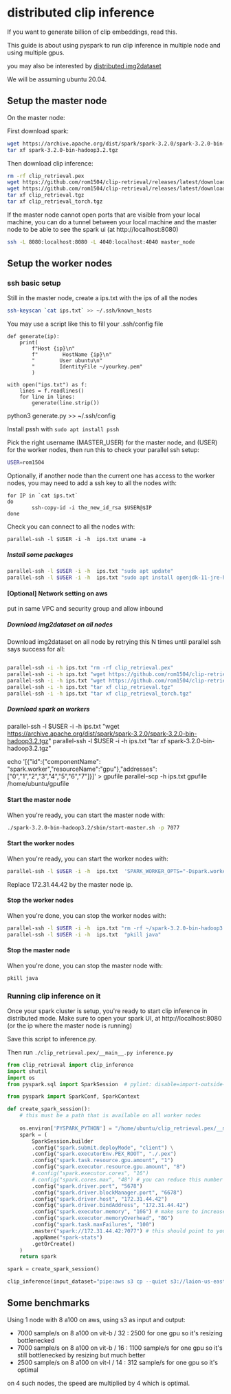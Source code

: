 # distributed clip inference

If you want to generate billion of clip embeddings, read this.

This guide is about using pyspark to run clip inference in multiple node and using multiple gpus.

you may also be interested by [distributed img2dataset](https://github.com/rom1504/img2dataset/blob/main/examples/distributed_img2dataset_tutorial.md)

We will be assuming ubuntu 20.04.

## Setup the master node

On the master node:

First download spark:
```bash
wget https://archive.apache.org/dist/spark/spark-3.2.0/spark-3.2.0-bin-hadoop3.2.tgz
tar xf spark-3.2.0-bin-hadoop3.2.tgz
```

Then download clip inference:
```bash
rm -rf clip_retrieval.pex
wget https://github.com/rom1504/clip-retrieval/releases/latest/download/clip_retrieval.tgz -O clip_retrieval.tgz
wget https://github.com/rom1504/clip-retrieval/releases/latest/download/clip_retrieval_torch.tgz -O clip_retrieval_torch.tgz
tar xf clip_retrieval.tgz
tar xf clip_retrieval_torch.tgz
```

If the master node cannot open ports that are visible from your local machine, you can do a tunnel between your local machine and the master node to be able to see the spark ui (at http://localhost:8080)
```bash
ssh -L 8080:localhost:8080 -L 4040:localhost:4040 master_node
```


## Setup the worker nodes

### ssh basic setup

Still in the master node, create a ips.txt with the ips of all the nodes

```bash
ssh-keyscan `cat ips.txt` >> ~/.ssh/known_hosts
```

You may use a script like this to fill your .ssh/config file
```
def generate(ip):
    print(
        f"Host {ip}\n"
        f"        HostName {ip}\n"
        "        User ubuntu\n"
        "        IdentityFile ~/yourkey.pem"
        )

with open("ips.txt") as f:
    lines = f.readlines()
    for line in lines:
        generate(line.strip())
```
python3 generate.py >> ~/.ssh/config

Install pssh with `sudo apt install pssh`

Pick the right username (MASTER_USER) for the master node, and (USER) for the worker nodes, then run this to check your parallel ssh setup:
```bash
USER=rom1504
```

Optionally, if another node than the current one has access to the worker nodes, you may need to add a ssh key to all the nodes with:
```
for IP in `cat ips.txt`
do
        ssh-copy-id -i the_new_id_rsa $USER@$IP
done
```

Check you can connect to all the nodes with:
```
parallel-ssh -l $USER -i -h  ips.txt uname -a
```

##### Install some packages

```bash
parallel-ssh -l $USER -i -h  ips.txt "sudo apt update"
parallel-ssh -l $USER -i -h  ips.txt "sudo apt install openjdk-11-jre-headless libgl1 htop tmux bwm-ng sshfs python3-distutils python3-apt python3.8 -y"
```


#### [Optional] Network setting on aws

put in same VPC and security group and allow inbound

##### Download img2dataset on all nodes

Download img2dataset on all node by retrying this N times until parallel ssh says success for all:
```bash

parallel-ssh -i -h ips.txt "rm -rf clip_retrieval.pex"
parallel-ssh -i -h ips.txt "wget https://github.com/rom1504/clip-retrieval/releases/latest/download/clip_retrieval.tgz -O clip_retrieval.tgz"
parallel-ssh -i -h ips.txt "wget https://github.com/rom1504/clip-retrieval/releases/latest/download/clip_retrieval_torch.tgz -O clip_retrieval_torch.tgz"
parallel-ssh -i -h ips.txt "tar xf clip_retrieval.tgz"
parallel-ssh -i -h ips.txt "tar xf clip_retrieval_torch.tgz"
```

##### Download spark on workers

parallel-ssh -l $USER -i -h  ips.txt  "wget https://archive.apache.org/dist/spark/spark-3.2.0/spark-3.2.0-bin-hadoop3.2.tgz"
parallel-ssh -l $USER -i -h  ips.txt  "tar xf spark-3.2.0-bin-hadoop3.2.tgz"

echo '[{"id":{"componentName": "spark.worker","resourceName":"gpu"},"addresses":["0","1","2","3","4","5","6","7"]}]' > gpufile
parallel-scp -h ips.txt gpufile /home/ubuntu/gpufile

#### Start the master node

When you're ready, you can start the master node with:

```bash
./spark-3.2.0-bin-hadoop3.2/sbin/start-master.sh -p 7077
```


#### Start the worker nodes

When you're ready, you can start the worker nodes with:

```bash
parallel-ssh -l $USER -i -h  ips.txt  'SPARK_WORKER_OPTS="-Dspark.worker.resource.gpu.amount=8 -Dspark.worker.resourcesFile=/home/ubuntu/gpufile" ./spark-3.2.0-bin-hadoop3.2/sbin/start-worker.sh -c 16 -m 24G "spark://172.31.44.42:7077"'
```

Replace 172.31.44.42 by the master node ip.


#### Stop the worker nodes

When you're done, you can stop the worker nodes with:

```bash
parallel-ssh -l $USER -i -h  ips.txt "rm -rf ~/spark-3.2.0-bin-hadoop3.2/work/*"
parallel-ssh -l $USER -i -h  ips.txt  "pkill java"
```

#### Stop the master node

When you're done, you can stop the master node with:

```bash
pkill java
```


### Running clip inference on it

Once your spark cluster is setup, you're ready to start clip inference in distributed mode.
Make sure to open your spark UI, at http://localhost:8080 (or the ip where the master node is running)

Save this script to inference.py.

Then run `./clip_retrieval.pex/__main__.py inference.py`

```python
from clip_retrieval import clip_inference
import shutil
import os
from pyspark.sql import SparkSession  # pylint: disable=import-outside-toplevel

from pyspark import SparkConf, SparkContext

def create_spark_session():
    # this must be a path that is available on all worker nodes
    
    os.environ['PYSPARK_PYTHON'] = "/home/ubuntu/clip_retrieval.pex/__main__.py"
    spark = (
        SparkSession.builder
        .config("spark.submit.deployMode", "client") \
        .config("spark.executorEnv.PEX_ROOT", "./.pex")
        .config("spark.task.resource.gpu.amount", "1")
        .config("spark.executor.resource.gpu.amount", "8")
        #.config("spark.executor.cores", "16")
        #.config("spark.cores.max", "48") # you can reduce this number if you want to use only some cores ; if you're using yarn the option name is different, check spark doc
        .config("spark.driver.port", "5678")
        .config("spark.driver.blockManager.port", "6678")
        .config("spark.driver.host", "172.31.44.42")
        .config("spark.driver.bindAddress", "172.31.44.42")
        .config("spark.executor.memory", "16G") # make sure to increase this if you're using more cores per executor
        .config("spark.executor.memoryOverhead", "8G")
        .config("spark.task.maxFailures", "100")
        .master("spark://172.31.44.42:7077") # this should point to your master node, if using the tunnelling version, keep this to localhost
        .appName("spark-stats")
        .getOrCreate()
    )
    return spark

spark = create_spark_session()

clip_inference(input_dataset="pipe:aws s3 cp --quiet s3://laion-us-east-1/laion-data/laion2B-data/{000000..231349}.tar -", output_folder="s3://laion-us-east-1/my_test_embedding2", input_format="webdataset", enable_metadata=True, write_batch_size=1000000, num_prepro_workers=8, batch_size=512, cache_path=None, enable_wandb=True, distribution_strategy="pyspark", clip_model="ViT-B/14")
```

## Some benchmarks

Using 1 node with 8 a100 on aws, using s3 as input and output:
* 7000 sample/s on 8 a100 on vit-b / 32 : 2500 for one gpu so it's resizing bottlenecked
* 7000 sample/s on 8 a100 on vit-b / 16 : 1100 sample/s for one gpu so it's still bottlenecked by resizing but much better
* 2500 sample/s on 8 a100 on vit-l / 14 : 312 sample/s for one gpu so it's optimal

on 4 such nodes, the speed are multiplied by 4 which is optimal.
